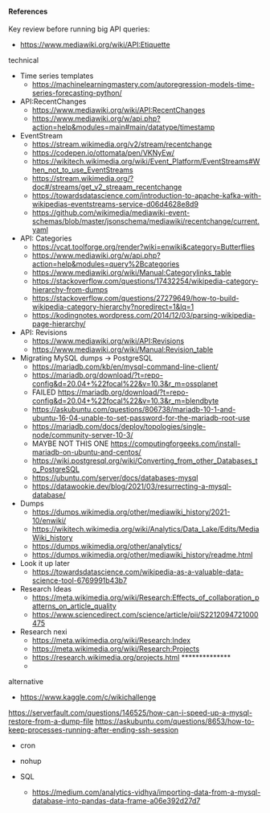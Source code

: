#### References

Key review before running big API queries:
- https://www.mediawiki.org/wiki/API:Etiquette

technical
- Time series templates
    - https://machinelearningmastery.com/autoregression-models-time-series-forecasting-python/
- API:RecentChanges
    - https://www.mediawiki.org/wiki/API:RecentChanges
    - https://www.mediawiki.org/w/api.php?action=help&modules=main#main/datatype/timestamp
- EventStream
    - https://stream.wikimedia.org/v2/stream/recentchange
    - https://codepen.io/ottomata/pen/VKNyEw/
    - https://wikitech.wikimedia.org/wiki/Event_Platform/EventStreams#When_not_to_use_EventStreams
    - https://stream.wikimedia.org/?doc#/streams/get_v2_streaam_recentchange
    - https://towardsdatascience.com/introduction-to-apache-kafka-with-wikipedias-eventstreams-service-d06d4628e8d9
    - https://github.com/wikimedia/mediawiki-event-schemas/blob/master/jsonschema/mediawiki/recentchange/current.yaml
- API: Categories
    - https://vcat.toolforge.org/render?wiki=enwiki&category=Butterflies
    - https://www.mediawiki.org/w/api.php?action=help&modules=query%2Bcategories
    - https://www.mediawiki.org/wiki/Manual:Categorylinks_table
    - https://stackoverflow.com/questions/17432254/wikipedia-category-hierarchy-from-dumps
    - https://stackoverflow.com/questions/27279649/how-to-build-wikipedia-category-hierarchy?noredirect=1&lq=1
    - https://kodingnotes.wordpress.com/2014/12/03/parsing-wikipedia-page-hierarchy/
- API: Revisions
    - https://www.mediawiki.org/wiki/API:Revisions
    - https://www.mediawiki.org/wiki/Manual:Revision_table
- Migrating MySQL dumps -> PostgreSQL
    - https://mariadb.com/kb/en/mysql-command-line-client/
    - https://mariadb.org/download/?t=repo-config&d=20.04+%22focal%22&v=10.3&r_m=ossplanet
    - FAILED https://mariadb.org/download/?t=repo-config&d=20.04+%22focal%22&v=10.3&r_m=blendbyte
    - https://askubuntu.com/questions/806738/mariadb-10-1-and-ubuntu-16-04-unable-to-set-password-for-the-mariadb-root-use
    - https://mariadb.com/docs/deploy/topologies/single-node/community-server-10-3/
    - MAYBE NOT THIS ONE https://computingforgeeks.com/install-mariadb-on-ubuntu-and-centos/
    - https://wiki.postgresql.org/wiki/Converting_from_other_Databases_to_PostgreSQL
    - https://ubuntu.com/server/docs/databases-mysql
    - https://datawookie.dev/blog/2021/03/resurrecting-a-mysql-database/
- Dumps
    - https://dumps.wikimedia.org/other/mediawiki_history/2021-10/enwiki/
    - https://wikitech.wikimedia.org/wiki/Analytics/Data_Lake/Edits/MediaWiki_history
    - https://dumps.wikimedia.org/other/analytics/
    - https://dumps.wikimedia.org/other/mediawiki_history/readme.html
- Look it up later
    - https://towardsdatascience.com/wikipedia-as-a-valuable-data-science-tool-6769991b43b7
- Research Ideas
    - https://meta.wikimedia.org/wiki/Research:Effects_of_collaboration_patterns_on_article_quality
    - https://www.sciencedirect.com/science/article/pii/S2212094721000475
- Research nexi
    - https://meta.wikimedia.org/wiki/Research:Index
    - https://meta.wikimedia.org/wiki/Research:Projects
    - https://research.wikimedia.org/projects.html                   **************
    - 
alternative
- https://www.kaggle.com/c/wikichallenge

https://serverfault.com/questions/146525/how-can-i-speed-up-a-mysql-restore-from-a-dump-file 
https://askubuntu.com/questions/8653/how-to-keep-processes-running-after-ending-ssh-session

- cron
- nohup

- SQL
    - https://medium.com/analytics-vidhya/importing-data-from-a-mysql-database-into-pandas-data-frame-a06e392d27d7